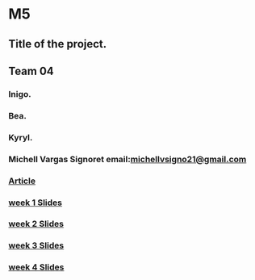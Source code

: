 # M5
## Title of the project.
## Team 04
### Inigo.
### Bea.
### Kyryl.
### Michell Vargas Signoret    email:michellvsigno21@gmail.com

### [Article](https://es.overleaf.com/read/kthmsbytywtz)
### [week 1 Slides](https://docs.google.com/presentation/d/1ZaabsSSSNnI0wGd8IBkbaUryjoNbt9vyXrmVjyZUQnk/edit?usp=sharing)
### [week 2 Slides](https://docs.google.com/presentation/d/1ZaabsSSSNnI0wGd8IBkbaUryjoNbt9vyXrmVjyZUQnk/edit?usp=sharing)
### [week 3 Slides](https://docs.google.com/presentation/d/1ZaabsSSSNnI0wGd8IBkbaUryjoNbt9vyXrmVjyZUQnk/edit?usp=sharing)
### [week 4 Slides](https://docs.google.com/presentation/d/1ZaabsSSSNnI0wGd8IBkbaUryjoNbt9vyXrmVjyZUQnk/edit?usp=sharing)
